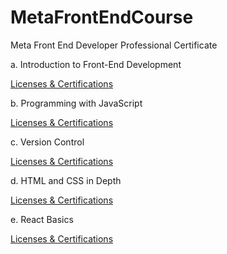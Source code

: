 # MetaFrontEndCourse
Meta Front End Developer Professional Certificate

a. Introduction to Front-End Development

[Licenses & Certifications](https://www.coursera.org/account/accomplishments/certificate/VRWTN446XDHB)

b. Programming with JavaScript

[Licenses & Certifications](https://www.coursera.org/account/accomplishments/certificate/7VKLXVJSA5QQ)

c. Version Control

[Licenses & Certifications](https://www.coursera.org/account/accomplishments/certificate/NMF6HRZY6RNH)

d. HTML and CSS in Depth

[Licenses & Certifications](https://www.coursera.org/account/accomplishments/certificate/NMF6HRZY6RNH)


e. React Basics

[Licenses & Certifications](https://www.coursera.org/account/accomplishments/certificate/QW7BGJ253CY6)

